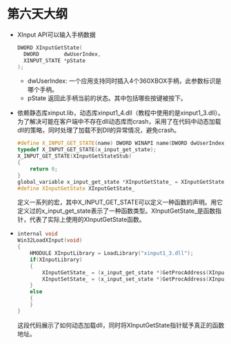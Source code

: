 # 第六天大纲



* XInput API可以输入手柄数据

  ~~~ cpp
  DWORD XInputGetState(
    DWORD        dwUserIndex,
    XINPUT_STATE *pState
  );
  ~~~

  * dwUserIndex: 一个应用支持同时插入4个360XBOX手柄，此参数标识是哪个手柄。
  * pState 返回此手柄当前的状态。其中包括哪些按键被按下。

* 依赖静态库xinput.lib，动态库xinput1_4.dll（教程中使用的是xinput1_3.dll）。为了解决可能在客户端中不存在dll动态库而crash，采用了在代码中动态加载dll的策略，同时处理了加载不到Dll的异常情况，避免crash。

  ~~~ cpp
  #define X_INPUT_GET_STATE(name) DWORD WINAPI name(DWORD dwUserIndex, XINPUT_STATE *pState)
  typedef X_INPUT_GET_STATE(x_input_get_state);
  X_INPUT_GET_STATE(XInputGetStateStub)
  {
      return 0;
  }
  global_variable x_input_get_state *XInputGetState_ = XInputGetStateStub;
  #define XInputGetState XInputGetState_
  ~~~

  定义一系列的宏，其中X_INPUT_GET_STATE可以定义一种函数的声明。用它定义过的x_input_get_state表示了一种函数类型。XInputGetState_是函数指针，代表了实际上使用的XInputGetState函数。

* ~~~ cpp
  internal void
  Win32LoadXInput(void)
  {
      HMODULE XInputLibrary = LoadLibrary("xinput1_3.dll");
      if(XInputLibrary)
      {
          XInputGetState_ = (x_input_get_state *)GetProcAddress(XInputLibrary, "XInputGetState");
          XInputSetState_ = (x_input_set_state *)GetProcAddress(XInputLibrary, "XInputSetState");
      }
      else
      {
      }
  }
  
  ~~~

  这段代码展示了如何动态加载dll，同时将XInputGetState指针赋予真正的函数地址。